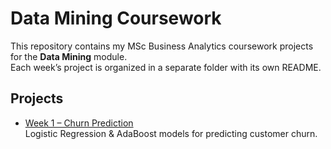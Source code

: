 # Data Mining Coursework

This repository contains my MSc Business Analytics coursework projects for the **Data Mining** module.  
Each week’s project is organized in a separate folder with its own README.

## Projects

- [Week 1 – Churn Prediction](Week1-ChurnPrediction)  
  Logistic Regression & AdaBoost models for predicting customer churn.


